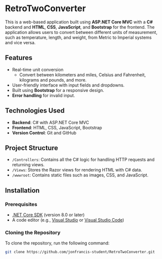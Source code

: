 # RetroTwoConverter

This is a web-based application built using **ASP.NET Core MVC** with a **C#** backend and **HTML**, **CSS**, **JavaScript**, and **Bootstrap** for the frontend. The application allows users to convert between different units of measurement, such as temperature, length, and weight, from Metric to Imperial systems and vice versa.

## Features

- Real-time unit conversion
  - Convert between kilometers and miles, Celsius and Fahrenheit, kilograms and pounds, and more.
- User-friendly interface with input fields and dropdowns.
- Built using **Bootstrap** for a responsive design.
- **Error handling** for invalid input.

## Technologies Used

- **Backend**: C# with ASP.NET Core MVC
- **Frontend**: HTML, CSS, JavaScript, Bootstrap
- **Version Control**: Git and GitHub

## Project Structure

- `/Controllers`: Contains all the C# logic for handling HTTP requests and returning views.
- `/Views`: Stores the Razor views for rendering HTML with C# data.
- `/wwwroot`: Contains static files such as images, CSS, and JavaScript.
  
## Installation

### Prerequisites

- [.NET Core SDK](https://dotnet.microsoft.com/download) (version 8.0 or later)
- A code editor (e.g., [Visual Studio](https://visualstudio.microsoft.com/) or [Visual Studio Code](https://code.visualstudio.com/))

### Cloning the Repository

To clone the repository, run the following command:

```bash
git clone https://github.com/jonfrancis-student/RetroTwoConverter.git
